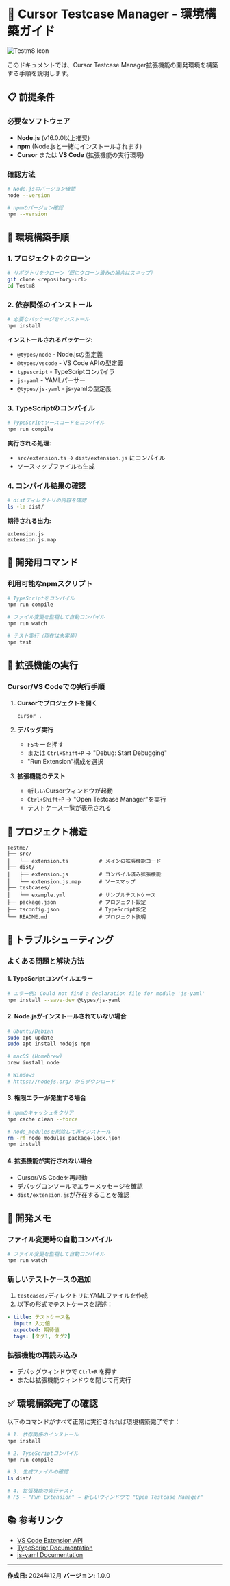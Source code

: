 # 🧪 Cursor Testcase Manager - 環境構築ガイド

![Testm8 Icon](resources/Testm8.png)

このドキュメントでは、Cursor Testcase Manager拡張機能の開発環境を構築する手順を説明します。

## 📋 前提条件

### 必要なソフトウェア
- **Node.js** (v16.0.0以上推奨)
- **npm** (Node.jsと一緒にインストールされます)
- **Cursor** または **VS Code** (拡張機能の実行環境)

### 確認方法
```bash
# Node.jsのバージョン確認
node --version

# npmのバージョン確認
npm --version
```

## 🚀 環境構築手順

### 1. プロジェクトのクローン
```bash
# リポジトリをクローン（既にクローン済みの場合はスキップ）
git clone <repository-url>
cd Testm8
```

### 2. 依存関係のインストール
```bash
# 必要なパッケージをインストール
npm install
```

**インストールされるパッケージ:**
- `@types/node` - Node.jsの型定義
- `@types/vscode` - VS Code APIの型定義
- `typescript` - TypeScriptコンパイラ
- `js-yaml` - YAMLパーサー
- `@types/js-yaml` - js-yamlの型定義

### 3. TypeScriptのコンパイル
```bash
# TypeScriptソースコードをコンパイル
npm run compile
```

**実行される処理:**
- `src/extension.ts` → `dist/extension.js` にコンパイル
- ソースマップファイルも生成

### 4. コンパイル結果の確認
```bash
# distディレクトリの内容を確認
ls -la dist/
```

**期待される出力:**
```
extension.js
extension.js.map
```

## 🔧 開発用コマンド

### 利用可能なnpmスクリプト
```bash
# TypeScriptをコンパイル
npm run compile

# ファイル変更を監視して自動コンパイル
npm run watch

# テスト実行（現在は未実装）
npm test
```

## 🎯 拡張機能の実行

### Cursor/VS Codeでの実行手順

1. **Cursorでプロジェクトを開く**
   ```bash
   cursor .
   ```

2. **デバッグ実行**
   - `F5`キーを押す
   - または `Ctrl+Shift+P` → "Debug: Start Debugging"
   - "Run Extension"構成を選択

3. **拡張機能のテスト**
   - 新しいCursorウィンドウが起動
   - `Ctrl+Shift+P` → "Open Testcase Manager"を実行
   - テストケース一覧が表示される

## 📁 プロジェクト構造

```
Testm8/
├── src/
│   └── extension.ts          # メインの拡張機能コード
├── dist/
│   ├── extension.js          # コンパイル済み拡張機能
│   └── extension.js.map      # ソースマップ
├── testcases/
│   └── example.yml           # サンプルテストケース
├── package.json              # プロジェクト設定
├── tsconfig.json             # TypeScript設定
└── README.md                 # プロジェクト説明
```

## 🐛 トラブルシューティング

### よくある問題と解決方法

#### 1. TypeScriptコンパイルエラー
```bash
# エラー例: Could not find a declaration file for module 'js-yaml'
npm install --save-dev @types/js-yaml
```

#### 2. Node.jsがインストールされていない場合
```bash
# Ubuntu/Debian
sudo apt update
sudo apt install nodejs npm

# macOS (Homebrew)
brew install node

# Windows
# https://nodejs.org/ からダウンロード
```

#### 3. 権限エラーが発生する場合
```bash
# npmのキャッシュをクリア
npm cache clean --force

# node_modulesを削除して再インストール
rm -rf node_modules package-lock.json
npm install
```

#### 4. 拡張機能が実行されない場合
- Cursor/VS Codeを再起動
- デバッグコンソールでエラーメッセージを確認
- `dist/extension.js`が存在することを確認

## 📝 開発メモ

### ファイル変更時の自動コンパイル
```bash
# ファイル変更を監視して自動コンパイル
npm run watch
```

### 新しいテストケースの追加
1. `testcases/`ディレクトリにYAMLファイルを作成
2. 以下の形式でテストケースを記述：

```yaml
- title: テストケース名
  input: 入力値
  expected: 期待値
  tags: [タグ1, タグ2]
```

### 拡張機能の再読み込み
- デバッグウィンドウで `Ctrl+R` を押す
- または拡張機能ウィンドウを閉じて再実行

## ✅ 環境構築完了の確認

以下のコマンドがすべて正常に実行されれば環境構築完了です：

```bash
# 1. 依存関係のインストール
npm install

# 2. TypeScriptコンパイル
npm run compile

# 3. 生成ファイルの確認
ls dist/

# 4. 拡張機能の実行テスト
# F5 → "Run Extension" → 新しいウィンドウで "Open Testcase Manager"
```

## 📚 参考リンク

- [VS Code Extension API](https://code.visualstudio.com/api)
- [TypeScript Documentation](https://www.typescriptlang.org/docs/)
- [js-yaml Documentation](https://github.com/nodeca/js-yaml)

---

**作成日:** 2024年12月
**バージョン:** 1.0.0 